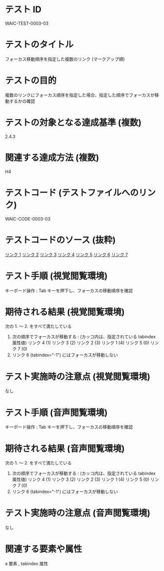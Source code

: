 

# テスト ID
WAIC-TEST-0003-03

# テストのタイトル
フォーカス移動順序を指定した複数のリンク (マークアップ順)

# テストの目的
複数のリンクにフォーカス順序を指定した場合、指定した順序でフォーカスが移動するかの確認

# テストの対象となる達成基準 (複数)
2.4.3

# 関連する達成方法 (複数)
H4

# テストコード (テストファイルへのリンク)
WAIC-CODE-0003-03

# テストコードのソース (抜粋)
<div>
<a href="#" tabindex="4">リンク 1</a> <a href="#" tabindex="3">リンク 2</a> <a href="#" tabindex="2">リンク 3</a> <a href="#" tabindex="1">リンク 4</a> <a href="#" tabindex="0">リンク 5</a> <a href="#" tabindex="-1">リンク 6</a> <a href="#" tabindex="0">リンク 7</a>
</div>

# テスト手順 (視覚閲覧環境)
キーボード操作 : Tab キーを押下し、フォーカスの移動順序を確認

# 期待される結果 (視覚閲覧環境)
次の 1. 〜 2. をすべて満たしている
1. 次の順序でフォーカスが移動する : (カッコ内は、指定されている tabindex 属性値)
リンク 4 (1) 
リンク 3 (2) 
リンク 2 (3)
リンク 1 (4)
リンク 5 (0)
リンク 7 (0)
2. リンク 6 (tabindex="-1") にはフォーカスが移動しない

# テスト実施時の注意点 (視覚閲覧環境)
なし

# テスト手順 (音声閲覧環境)
キーボード操作 : Tab キーを押下し、フォーカスの移動順序を確認

# 期待される結果 (音声閲覧環境)
次の 1. 〜 2. をすべて満たしている
1. 次の順序でフォーカスが移動する : (カッコ内は、指定されている tabindex 属性値)
リンク 4 (1) 
リンク 3 (2) 
リンク 2 (3)
リンク 1 (4)
リンク 5 (0)
リンク 7 (0)
2. リンク 6 (tabindex="-1") にはフォーカスが移動しない

# テスト実施時の注意点 (音声閲覧環境)
なし

# 関連する要素や属性
a 要素 , tabindex 属性


